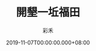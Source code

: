 ---
issue: 351
title: 開墾一坵福田
author: 彩禾
date: 2019-11-07T00:00:00.000+08:00
topic: 人物
difficulty: 1
wikidata: Q98095799
wikidata_link: https://www.wikidata.org/wiki/Q98095799
---
